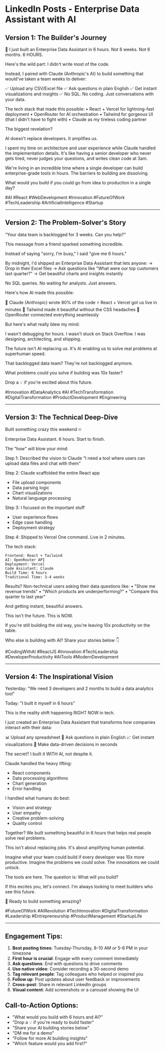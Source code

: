# LinkedIn Posts - Enterprise Data Assistant with AI

## Version 1: The Builder's Journey

🚀 I just built an Enterprise Data Assistant in 6 hours. Not 6 weeks. Not 6 months. 6 HOURS.

Here's the wild part: I didn't write most of the code.

Instead, I paired with Claude (Anthropic's AI) to build something that would've taken a team weeks to deliver:

✅ Upload any CSV/Excel file
✅ Ask questions in plain English
✅ Get instant visualizations and insights
✅ No SQL. No coding. Just conversations with your data.

The tech stack that made this possible:
• React + Vercel for lightning-fast deployment
• OpenRouter for AI orchestration
• Tailwind for gorgeous UI (that I didn't have to fight with)
• Claude as my tireless coding partner

The biggest revelation? 

AI doesn't replace developers. It amplifies us.

I spent my time on architecture and user experience while Claude handled the implementation details. It's like having a senior developer who never gets tired, never judges your questions, and writes clean code at 3am.

We're living in an incredible time where a single developer can build enterprise-grade tools in hours. The barriers to building are dissolving.

What would you build if you could go from idea to production in a single day?

#AI #React #WebDevelopment #Innovation #FutureOfWork #TechLeadership #ArtificialIntelligence #Startup

---

## Version 2: The Problem-Solver's Story

"Your data team is backlogged for 3 weeks. Can you help?"

This message from a friend sparked something incredible.

Instead of saying "sorry, I'm busy," I said "give me 6 hours."

By midnight, I'd shipped an Enterprise Data Assistant that lets anyone:
→ Drop in their Excel files
→ Ask questions like "What were our top customers last quarter?"
→ Get beautiful charts and insights instantly

No SQL queries. No waiting for analysts. Just answers.

Here's how AI made this possible:

🤖 Claude (Anthropic) wrote 80% of the code
⚡ React + Vercel got us live in minutes
🎨 Tailwind made it beautiful without the CSS headaches
🔧 OpenRouter connected everything seamlessly

But here's what really blew my mind:

I wasn't debugging for hours. I wasn't stuck on Stack Overflow. I was designing, architecting, and shipping.

The future isn't AI replacing us. It's AI enabling us to solve real problems at superhuman speed.

That backlogged data team? They're not backlogged anymore.

What problems could you solve if building was 10x faster?

Drop a 💡 if you're excited about this future.

#Innovation #DataAnalytics #AI #TechTransformation #DigitalTransformation #ProductDevelopment #Engineering

---

## Version 3: The Technical Deep-Dive

Built something crazy this weekend 🔥

Enterprise Data Assistant. 6 hours. Start to finish.

The "how" will blow your mind:

Step 1: Described the vision to Claude
"I need a tool where users can upload data files and chat with them"

Step 2: Claude scaffolded the entire React app
- File upload components
- Data parsing logic  
- Chart visualizations
- Natural language processing

Step 3: I focused on the important stuff
- User experience flows
- Edge case handling
- Deployment strategy

Step 4: Shipped to Vercel
One command. Live in 2 minutes.

The tech stack:
```
Frontend: React + Tailwind
AI: OpenRouter API
Deployment: Vercel
Code Assistant: Claude
Build Time: 6 hours
Traditional Time: 3-4 weeks
```

Results? Non-technical users asking their data questions like:
• "Show me revenue trends"
• "Which products are underperforming?"
• "Compare this quarter to last year"

And getting instant, beautiful answers.

This isn't the future. This is NOW.

If you're still building the old way, you're leaving 10x productivity on the table.

Who else is building with AI? Share your stories below 👇

#CodingWithAI #ReactJS #Innovation #TechLeadership #DeveloperProductivity #AITools #ModernDevelopment

---

## Version 4: The Inspirational Vision

Yesterday: "We need 3 developers and 2 months to build a data analytics tool"

Today: "I built it myself in 6 hours"

This is the reality shift happening RIGHT NOW in tech.

I just created an Enterprise Data Assistant that transforms how companies interact with their data:

📊 Upload any spreadsheet
💬 Ask questions in plain English
📈 Get instant visualizations
🎯 Make data-driven decisions in seconds

The secret? I built it WITH AI, not despite it.

Claude handled the heavy lifting:
- React components
- Data processing algorithms
- Chart generation
- Error handling

I handled what humans do best:
- Vision and strategy
- User empathy
- Creative problem-solving
- Quality control

Together? We built something beautiful in 6 hours that helps real people solve real problems.

This isn't about replacing jobs. It's about amplifying human potential.

Imagine what your team could build if every developer was 10x more productive. Imagine the problems we could solve. The innovations we could unlock.

The tools are here. The question is: What will you build?

If this excites you, let's connect. I'm always looking to meet builders who see this future.

🚀 Ready to build something amazing?

#FutureOfWork #AIRevolution #TechInnovation #DigitalTransformation #Leadership #Entrepreneurship #ProductManagement #StartupLife

---

## Engagement Tips:

1. **Best posting times**: Tuesday-Thursday, 8-10 AM or 5-6 PM in your timezone
2. **First hour is crucial**: Engage with every comment immediately
3. **Ask questions**: End with questions to drive comments
4. **Use native video**: Consider recording a 30-second demo
5. **Tag relevant people**: Tag colleagues who helped or inspired you
6. **Follow up**: Post updates about user feedback or improvements
7. **Cross-post**: Share in relevant LinkedIn groups
8. **Visual content**: Add screenshots or a carousel showing the UI

## Call-to-Action Options:

- "What would you build with 6 hours and AI?"
- "Drop a 💡 if you're ready to build faster"
- "Share your AI building stories below"
- "DM me for a demo"
- "Follow for more AI building insights"
- "Which feature would you add first?"